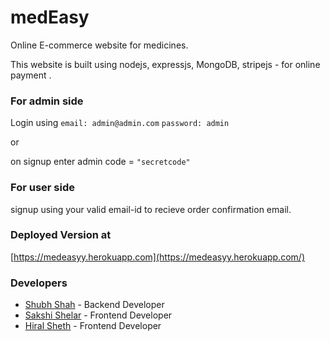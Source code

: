 # medEasy
Online E-commerce website for medicines.

This website is built using nodejs, expressjs, MongoDB, stripejs - for online payment .

### For admin side
Login using
`email: admin@admin.com`  `password: admin`

or

on signup enter admin code = `"secretcode"`

### For user side
signup using your valid email-id to recieve order confirmation email.

### Deployed Version at

[https://medeasyy.herokuapp.com](https://medeasyy.herokuapp.com/)

### Developers
- [Shubh Shah](https://github.com/shahshubh) - Backend Developer
- [Sakshi Shelar](https://github.com/Sakshi107) - Frontend Developer
- [Hiral Sheth](https://github.com/hiral72) - Frontend Developer
